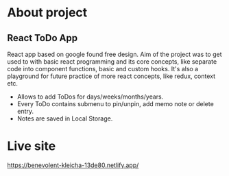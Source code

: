 # About project


## React ToDo App 
React app based on google found free design. 
Aim of the project was to get used to with basic react programming and its core concepts, like separate code into component functions, basic and custom hooks. 
It's also a playground for future practice of more react concepts, like redux, context etc.


- Allows to add ToDos for days/weeks/months/years. 
- Every ToDo contains submenu to pin/unpin, add memo note or delete entry.
- Notes are saved in Local Storage.

# Live site 

https://benevolent-kleicha-13de80.netlify.app/
